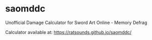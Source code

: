 # saomddc
Unofficial Damage Calculator for Sword Art Online - Memory Defrag

Calculator available at: <a href="https://ratsounds.github.io/saomddc/">https://ratsounds.github.io/saomddc/</a>